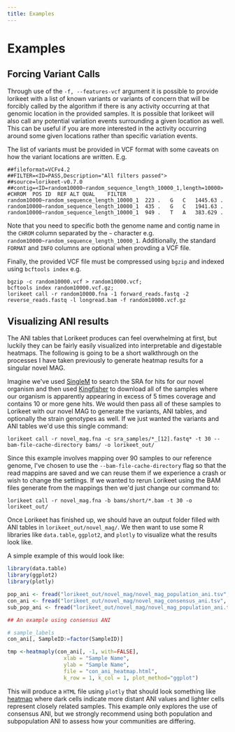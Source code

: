 ```yaml
---
title: Examples
---
```


Examples
========

## Forcing Variant Calls

Through use of the `-f, --features-vcf` argument it is possible to provide lorikeet with a list of known variants or variants of concern that will be forcibly called by
the algorithm if there is any activity occurring at that genomic location in the provided samples. It is possible that lorikeet
will also call any potential variation events surrounding a given location as well. This can be useful if you are more 
interested in the activity occurring around some given locations rather than specific variation events.

The list of variants must be provided in VCF format with some caveats on how the variant locations are written. E.g.
```
##fileformat=VCFv4.2
##FILTER=<ID=PASS,Description="All filters passed">
##source=lorikeet-v0.7.0
##contig=<ID=random10000~random_sequence_length_10000_1,length=10000>
#CHROM	POS	ID	REF	ALT	QUAL	FILTER
random10000~random_sequence_length_10000_1	223	.	G	C	1445.63	.
random10000~random_sequence_length_10000_1	435	.	G	C	1941.63	.
random10000~random_sequence_length_10000_1	949	.	T	A	383.629	.
```

Note that you need to specific both the genome name and contig name in the `CHROM` column separated by the `~` character
 e.g. `random10000~random_sequence_length_10000_1`. Additionally, the standard `FORMAT` and `INFO` columns are optional when
 provding a VCF file.
 
Finally, the provided VCF file must be compressed using `bgzip` and indexed using `bcftools index` e.g.
```
bgzip -c random10000.vcf > random10000.vcf;
bcftools index random10000.vcf.gz;
lorikeet call -r random10000.fna -1 forward_reads.fastq -2 reverse_reads.fastq -l longread.bam -f random10000.vcf.gz
```

## Visualizing ANI results

The ANI tables that Lorikeet produces can feel overwhelming at first, but luckily they can be fairly easily visualized 
into interpretable and digestable heatmaps. The following is going to be a short walkthrough on the processes I have taken 
previously to generate heatmap results for a singular novel MAG.

Imagine we've used [SingleM](https://github.com/wwood/singlem) to search the SRA for hits for our novel organism and then
used [Kingfisher](https://github.com/wwood/kingfisher-download) to download all of the samples where our organism is apparently
appearing in excess of 5 times coverage and contains 10 or more gene hits. We would then pass all of these samples to Lorikeet
with our novel MAG to generate the variants, ANI tables, and optionally the strain genotypes as well. If we just wanted 
the variants and ANI tables we'd use this single command:

```
lorikeet call -r novel_mag.fna -c sra_samples/*_[12].fastq* -t 30 --bam-file-cache-directory bams/ -o lorikeet_out/
```

Since this example involves mapping over 90 samples to our reference genome, I've chosen to use the `--bam-file-cache-directory`
flag so that the read mappins are saved and we can reuse them if we experience a crash or wish to change the settings. If we 
wanted to rerun Lorikeet using the BAM files generate from the mappings then we'd just change our command to:

```
lorikeet call -r novel_mag.fna -b bams/short/*.bam -t 30 -o lorikeet_out/
```

Once Lorikeet has finished up, we should have an output folder filled with ANI tables in `lorikeet_out/novel_mag/`. We then
want to use some R libraries like `data.table`, `ggplot2`, and `plotly` to visualize what the results look like.

A simple example of this would look like:

```R
library(data.table)
library(ggplot2)
library(plotly)

pop_ani <- fread("lorikeet_out/novel_mag/novel_mag_population_ani.tsv", skip="SampleID",) # skip here so we skip all the contig header info
con_ani <- fread("lorikeet_out/novel_mag/novel_mag_consensus_ani.tsv", skip="SampleID")
sub_pop_ani <- fread("lorikeet_out/novel_mag/novel_mag_population_ani.tsv", skip="SampleID",)

## An example using consensus ANI

# sample_labels
con_ani[, SampleID:=factor(SampleID)]

tmp <-heatmaply(con_ani[, -1, with=FALSE],
                  xlab = "Sample Name",
                  ylab = "Sample Name",
                  file = "con_ani_heatmap.html",
                  k_row = 1, k_col = 1, plot_method="ggplot")

```

This will produce a `HTML` file using `plotly` that should look something like [heatmap](/figures/con_ani_heatmap.html) where
dark cells indicate more distant ANI values and lighter cells represent closely related samples. This example only explores
the use of consensus ANI, but we strongly recommend using both population and subpopulation ANI to assess how your communities
are differing.
